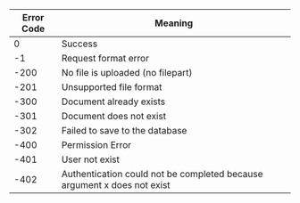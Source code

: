 | Error Code | Meaning                           |
| ---------- | --------------------------------- |
| 0          | Success                           |
| -1         | Request format error              |
| -200       | No file is uploaded (no filepart) |
| -201       | Unsupported file format           |
| -300       | Document already exists           |
| -301       | Document does not exist           |
| -302       | Failed to save to the database    |
| -400       | Permission Error                  |
| -401 | User not exist |
| -402 | Authentication could not be completed because argument x does not exist |
